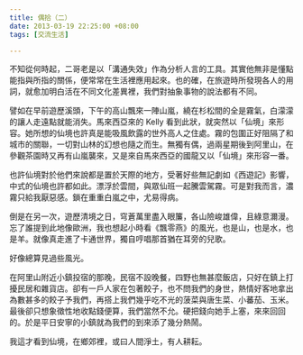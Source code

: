 ```yaml
---
title: 偶拾（二）
date: 2013-03-19 22:25:00 +08:00
tags: [交流生活]

---
```


  
  
  
不知從何時起，二哥老是以「溝通失效」作為分析人言的工具。其實他無非是懂點能指與所指的關係，便常常在生活裡應用起來。也的確，在旅遊時所發現各人的用詞，就愈加明白活在不同文化差異裡，我們對抽象事物的說法都有不同。  
  
譬如在早前遊歷溪頭，下午的高山飄來一陣山嵐，繞在杉松間的全是霧氣，白濛濛的讓人走遠點就能消失。馬來西亞來的 Kelly 看到此狀，就突然以「仙境」來形容。她所想的仙境也許真是能吸風飲露的世外高人之住處。霧的包圍正好阻隔了和城市的關聯，一切對山林的幻想也隨之而生。無獨有偶，過兩星期後到阿里山，在參觀茶園時又再有山嵐襲來，又是來自馬來西亞的國龍又以「仙境」來形容一番。  
  
也許仙境對於他們來說都是置於天際的地方，受著好些無記劇如《西遊記》影響，中式的仙境也許都如此。漂浮於雲間，與眾仙班一起騰雲駕霧。可是對我而言，濃霧只給我厭惡感。鎖在重重白嵐之中，尤易得病。  
  
倒是在另一次，遊歷清境之日，穹蒼萬里盡入眼簾，各山險峻雄偉，且綠意濔漫。忘了誰提到此地像歐洲，我也想起小時看《飄零燕》的風光，也是山，也是水，也是羊。就像真走進了卡通世界，獨自哼唱那首猶在耳旁的兒歌。  
  
好像總算見過些風光。  
  
在阿里山附近小鎮投宿的那晚，民宿不設晚餐，四野也無甚麼飯店，只好在鎮上打擾民居和雜貨店。卻有一戶人家在包著餃子，也不問我們的身世，熱情好客地拿出為數甚多的餃子予我們，再搭上我們幾乎吃不光的菠菜與唐生菜、小蕃茄、玉米。最後卻只想象徵性地收點錢便算，我們當然不允。硬把錢向她手上塞，來來回回的。於是平日安寧的小鎮就為我們的到來添了幾分熱鬧。  
  
我這才看到仙境，在鄉郊裡，或曰人間淨土，有人耕耘。  
  
  
